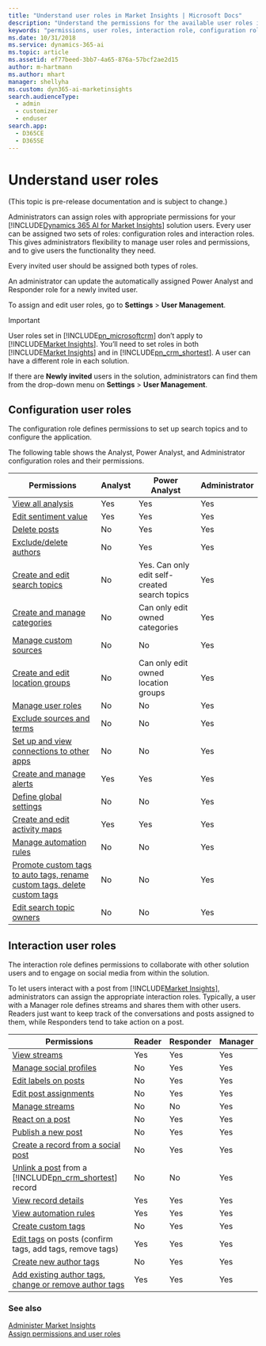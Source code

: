 ```yaml
---
title: "Understand user roles in Market Insights | Microsoft Docs"
description: "Understand the permissions for the available user roles in Market Insights."
keywords: "permissions, user roles, interaction role, configuration role"
ms.date: 10/31/2018
ms.service: dynamics-365-ai
ms.topic: article
ms.assetid: ef77beed-3bb7-4a65-876a-57bcf2ae2d15
author: m-hartmann
ms.author: mhart
manager: shellyha
ms.custom: dyn365-ai-marketinsights
search.audienceType: 
  - admin
  - customizer
  - enduser
search.app: 
  - D365CE
  - D365SE
---
```


# Understand user roles


(This topic is pre-release documentation and is subject to change.)

Administrators can assign roles with appropriate permissions for your [!INCLUDE[Dynamics 365 AI for Market Insights](../includes/pn-market-insights-long.md)] solution users. Every user can be assigned two sets of roles: configuration roles and interaction roles. This gives administrators flexibility to manage user roles and permissions, and to give users the functionality they need.  

Every invited user should be assigned both types of roles.  

An administrator can update the automatically assigned Power Analyst and Responder role for a newly invited user.

To assign and edit user roles, go to **Settings** > **User Management**.  

> [!IMPORTANT]
>  User roles set in [!INCLUDE[pn_microsoftcrm](../includes/pn-microsoftcrm.md)] don’t apply to [!INCLUDE[Market Insights](../includes/pn-market-insights-short.md)]. You’ll need to set roles in both [!INCLUDE[Market Insights](../includes/pn-market-insights-short.md)] and in [!INCLUDE[pn_crm_shortest](../includes/pn-crm-shortest.md)]. A user can have a different role in each solution.  
> 
>  If there are **Newly invited** users in the solution, administrators can find them from the drop-down menu on **Settings** > **User Management**.  

## Configuration user roles  

The configuration role defines permissions to set up search topics and to configure the application.  

The following table shows the Analyst, Power Analyst, and Administrator configuration roles and their permissions.  

|Permissions|Analyst|Power Analyst|Administrator|  
|-----------------|-------------|-------------------|-------------------|  
|[View all analysis](analyze-social-data-using-widgets.md)|Yes|Yes|Yes|  
|[Edit sentiment value](work-with-posts.md)|Yes|Yes|Yes|  
|[Delete posts](work-with-posts.md)|No|Yes|Yes|  
|[Exclude/delete authors](manage-authors.md)|No|Yes|Yes|  
|[Create and edit search topics](set-up-searches.md)|No|Yes. Can only edit self-created search topics|Yes|  
|[Create and manage categories](search-topic-categories.md)|No|Can only edit owned categories|Yes|  
|[Manage custom sources](custom-sources.md)|No|No|Yes|  
|[Create and edit location groups](manage-global-settings.md)|No|Can only edit owned location groups|Yes|  
|[Manage user roles](assign-user-roles.md)|No|No|Yes|  
|[Exclude sources and terms](search-results-quality.md)|No|No|Yes|  
|[Set up and view connections to other apps](manage-connections.md)|No|No|Yes|  
|[Create and manage alerts](email-alerts.md)|Yes|Yes|Yes|  
|[Define global settings](manage-global-settings.md)|No|No|Yes|  
|[Create and edit activity maps](activity-maps.md)|Yes|Yes|Yes|  
|[Manage automation rules](automation-rules.md)|No|No|Yes|  
|[Promote custom tags to auto tags, rename custom tags, delete custom tags](tags.md)|No|No|Yes|  
|[Edit search topic owners](set-up-searches.md)|No|No|Yes|  

## Interaction user roles  

The interaction role defines permissions to collaborate with other solution users and to engage on social media from within the solution.  

To let users interact with a post from [!INCLUDE[Market Insights](../includes/pn-market-insights-short.md)], administrators can assign the appropriate interaction roles. Typically, a user with a Manager role defines streams and shares them with other users. Readers just want to keep track of the conversations and posts assigned to them, while Responders tend to take action on a post.  


|       Permissions                  | Reader | Responder | Manager |
|------------------------|--------|-----------|---------|
|  [View streams](social-center.md)          |  Yes   |    Yes    |   Yes   |
|  [Manage social profiles](manage-social-profiles.md)                       |   No   |    Yes    |   Yes   |
|  [Edit labels on posts](work-with-posts.md)                                 |   No   |    Yes    |   Yes   |
|  [Edit post assignments](work-with-posts.md)                              |   No   |    Yes    |   Yes   |
|  [Manage streams](social-center.md)                                    |   No   |    No     |   Yes   |
|  [React on a post](publish-react-posts.md)                                |   No   |    Yes    |   Yes   |
|  [Publish a new post](publish-react-posts.md)                          |   No   |    Yes    |   Yes   |
|  [Create a record from a social post](create-dynamics-365-record-from-social-post.md)        |   No   |    Yes    |   Yes   |
|  [Unlink a post](create-dynamics-365-record-from-social-post.md) from a [!INCLUDE[pn_crm_shortest](../includes/pn-crm-shortest.md)] record |   No   |    No     |   Yes   |
|  [View record details](create-dynamics-365-record-from-social-post.md)            |  Yes   |    Yes    |   Yes   |
|  [View automation rules](automation-rules.md)                                  |  Yes   |    Yes    |   Yes   |
|  [Create custom tags](tags.md)                                                   |   No   |    Yes    |   Yes   |
|  [Edit tags](tags.md) on posts (confirm  tags, add tags, remove tags)             |  Yes   |    Yes    |   Yes   |
|  [Create new author tags](author-tags.md)                                       |   No   |    Yes    |   Yes   |
|  [Add existing author tags, change or remove author tags](author-tags.md)           |  Yes   |    Yes    |   Yes   |

### See also  
[Administer Market Insights](settings-administration.md)   
[Assign permissions and user roles](assign-user-roles.md)

